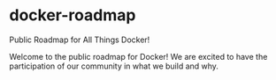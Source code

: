 # docker-roadmap
Public Roadmap for All Things Docker!

Welcome to the public roadmap for Docker! We are excited to have the participation of our community in what we build and why.

